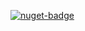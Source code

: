 [![nuget-badge](https://img.shields.io/badge/nuget-active-blue.svg)](https://www.nuget.org/packages/NequeoDataOdbcProvider)
